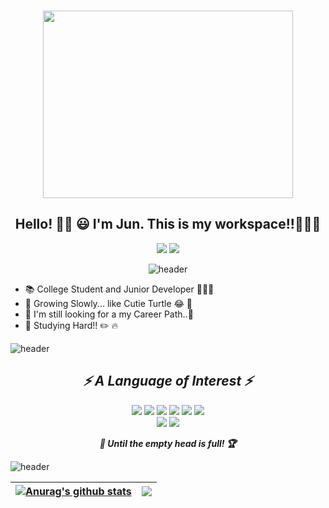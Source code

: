 <!-- ![header](https://capsule-render.vercel.app/api?type=wave&color=gradient&height=300&section=header&text=emptyhead&fontSize=90) -->
<br>
<p align="center">
<img src="https://2.gall-gif.com/hygall/files/attach/images/82/557/552/189/1786b119778bb1ca718047c3a20e7285.gif" width="400" height="300">
</p>

<div align="center">

## Hello! 👋🏻 😃 I'm Jun. This is my workspace!!👨🏻‍💻
<p>


<a href="https://www.notion.so/Until-the-EmptyHead-is-Full-4a1542bd3e174478b588d570ddf1f8b8" target="_blank"><img src="https://img.shields.io/badge/NOTION-282828?style=flat-square&logo=Notion&logoColor=white"/></a>
<a href="rlagudwns886@gmail.com" target="_blank"><img src="https://img.shields.io/badge/rlagudwns886@gmail.com-EA4335?style=flat-square&logo=Gmail&logoColor=white"/></a>


![header](https://capsule-render.vercel.app/api?type=rect&color=gradient&height=1)
</p>
</div>



<p>

* 📚 College Student and Junior Developer 👨🏻‍💻
* 🌱 Growing Slowly... like Cutie Turtle 😂 🐢
* 🧭 I'm still looking for a my Career Path..🧐
* 📖 Studying Hard!! ✏️ 🔥

![header](https://capsule-render.vercel.app/api?type=rect&color=gradient&height=1)
</p>



<div align="center">
<p>

## _⚡️ A Language of Interest ⚡️_
 <img src="https://img.shields.io/badge/nodeJS-092E20?style=flat-square&logo=node.js&logoColor=white"/></a> <img src="https://img.shields.io/badge/C++-00599C?style=flat-square&logo=C%2B%2B&logoColor=white"/></a> <img src="https://img.shields.io/badge/JavaScript-F7DF1E?style=flat-square&logo=JavaScript&logoColor=white"/></a> <img src="https://img.shields.io/badge/HTML-E34F26?style=flat-square&logo=HTML5&logoColor=white"/></a> <img src="https://img.shields.io/badge/CSS-1572B6?style=flat-square&logo=CSS3&logoColor=white"/> </a><img src="https://img.shields.io/badge/Python-3766AB?style=flat-square&logo=Python&logoColor=white"/></a> <br>
<img src="https://img.shields.io/badge/github-000000?style=flat-square&logo=github&logoColor=white"/></a> <img src="https://img.shields.io/badge/git-F05032?style=flat-square&logo=git&logoColor=white"/></a>

 ___🧗 Until the empty head is full! 🏆___
</p>
 </div>

<p>

![header](https://capsule-render.vercel.app/api?type=rect&color=gradient&height=1)


| <a href="https://github.com/hyung6370/github-readme-stats"><img align="center" src="https://github-readme-stats.vercel.app/api?username=hyung6370&show_icons=true&include_all_commits=true&theme=tokyonight&hide_border=true" alt="Anurag's github stats" /></a> | <a href="https://github.com/hyung6370/github-readme-stats"><img align="center" src="https://github-readme-stats.vercel.app/api/top-langs/?username=hyung6370&layout=compact&theme=tokyonight&hide_border=true" /></a> |
| ------------- | ------------- |
</p>